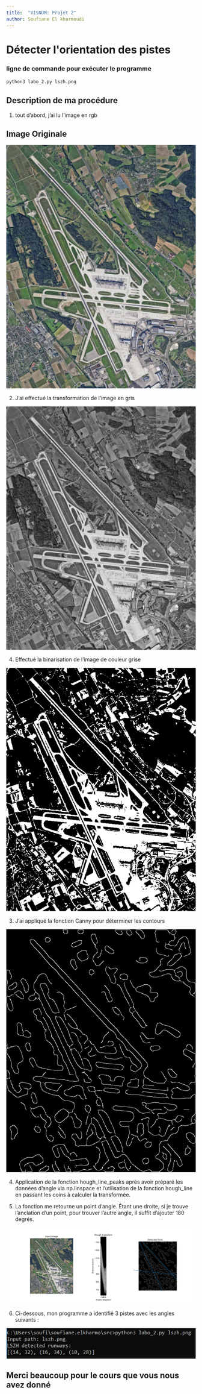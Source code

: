```yaml
---
title:  "VISNUM: Projet 2"
author: Soufiane El kharmoudi
---
```


# Détecter l'orientation des pistes

### ligne de commande pour exécuter le programme
```python
python3 labo_2.py lszh.png
```
## Description de ma procédure

1. tout d’abord, j’ai lu l’image en rgb
## Image Originale

![Iszh](src/lszh.png)

2. J’ai effectué la transformation de l’image en gris

![img_gray](src/fig/img_gray.png)

4. Effectué la binarisation de l’image de couleur grise

![img_bin](src/fig/img_bin.png)

3. J’ai appliqué la fonction Canny pour déterminer les contours 

![img_edges](src/fig/img_edges.png)

4. Application de la fonction hough_line_peaks après avoir préparé les données d’angle via np.linspace et l’utilisation de la fonction hough_line en passant les coins à calculer la transformée.

5. La fonction me retourne un point d’angle. Étant une droite, si je trouve l’anclation d’un point, pour trouver l’autre angle, il suffit d’ajouter 180 degrés.

![tight_layout](src/fig/tight_layout.png)

6. Ci-dessous, mon programme a identifié 3 pistes avec les angles suivants : 

![tight_layout](src/fig/resultat.png)


## Merci beaucoup pour le cours que vous nous avez donné